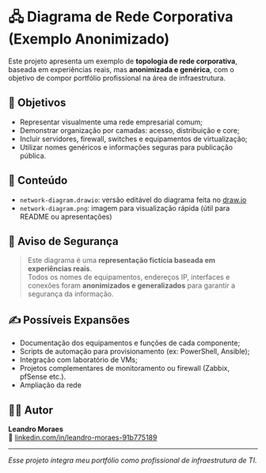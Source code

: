# 🖧 Diagrama de Rede Corporativa (Exemplo Anonimizado)

Este projeto apresenta um exemplo de **topologia de rede corporativa**, baseada em experiências reais, mas **anonimizada e genérica**, com o objetivo de compor portfólio profissional na área de infraestrutura.

## 📌 Objetivos

- Representar visualmente uma rede empresarial comum;
- Demonstrar organização por camadas: acesso, distribuição e core;
- Incluir servidores, firewall, switches e equipamentos de virtualização;
- Utilizar nomes genéricos e informações seguras para publicação pública.

## 📂 Conteúdo

- `network-diagram.drawio`: versão editável do diagrama feita no [draw.io](https://draw.io)
- `network-diagram.png`: imagem para visualização rápida (útil para README ou apresentações)

## 🔐 Aviso de Segurança

> Este diagrama é uma **representação fictícia baseada em experiências reais**.  
> Todos os nomes de equipamentos, endereços IP, interfaces e conexões foram **anonimizados e generalizados** para garantir a segurança da informação.

## ✍️ Possíveis Expansões

- Documentação dos equipamentos e funções de cada componente;
- Scripts de automação para provisionamento (ex: PowerShell, Ansible);
- Integração com laboratório de VMs;
- Projetos complementares de monitoramento ou firewall (Zabbix, pfSense etc.).
- Ampliação da rede

## 🧑‍💻 Autor

**Leandro Moraes**  
📧 [linkedin.com/in/leandro-moraes-91b775189](https://linkedin.com/in/leandro-moraes-91b775189)

---

*Esse projeto integra meu portfólio como profissional de infraestrutura de TI.*
